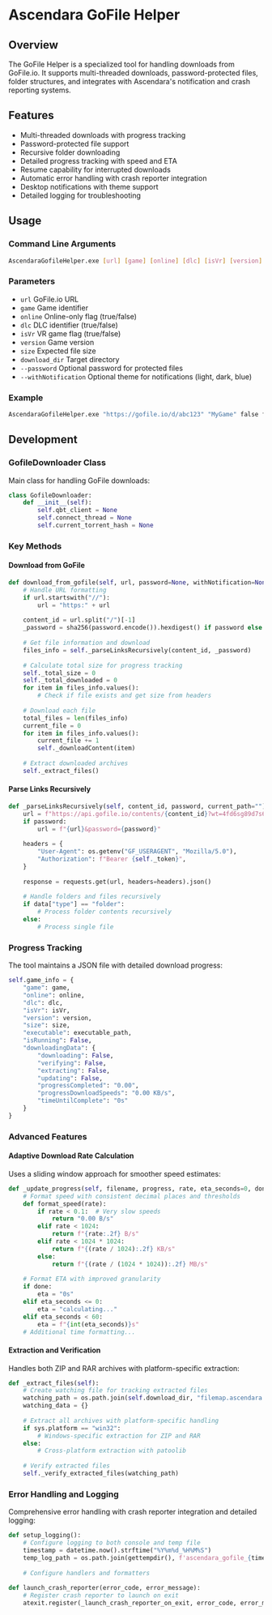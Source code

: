 # Ascendara GoFile Helper

## Overview
The GoFile Helper is a specialized tool for handling downloads from GoFile.io. It supports multi-threaded downloads, password-protected files, folder structures, and integrates with Ascendara's notification and crash reporting systems.

## Features
- Multi-threaded downloads with progress tracking
- Password-protected file support
- Recursive folder downloading
- Detailed progress tracking with speed and ETA
- Resume capability for interrupted downloads
- Automatic error handling with crash reporter integration
- Desktop notifications with theme support
- Detailed logging for troubleshooting

## Usage

### Command Line Arguments
```bash
AscendaraGofileHelper.exe [url] [game] [online] [dlc] [isVr] [version] [size] [download_dir] [--password PASSWORD] [--withNotification THEME]
```

### Parameters
- `url`
 GoFile.io URL
- `game`
 Game identifier
- `online`
 Online-only flag (true/false)
- `dlc`
 DLC identifier (true/false)
- `isVr`
 VR game flag (true/false)
- `version`
 Game version
- `size`
 Expected file size
- `download_dir`
 Target directory
- `--password`
 Optional password for protected files
- `--withNotification`
 Optional theme for notifications (light, dark, blue)

### Example
```bash
AscendaraGofileHelper.exe "https://gofile.io/d/abc123" "MyGame" false false false "1.0" "1000000" "C:/Games" --password "mypass" --withNotification dark
```

## Development

### GofileDownloader Class
Main class for handling GoFile downloads:
```python
class GofileDownloader:
    def __init__(self):
        self.qbt_client = None
        self.connect_thread = None
        self.current_torrent_hash = None
```

### Key Methods

#### Download from GoFile
```python
def download_from_gofile(self, url, password=None, withNotification=None):
    # Handle URL formatting
    if url.startswith("//"):
        url = "https:" + url
    
    content_id = url.split("/")[-1]
    _password = sha256(password.encode()).hexdigest() if password else None
    
    # Get file information and download
    files_info = self._parseLinksRecursively(content_id, _password)
    
    # Calculate total size for progress tracking
    self._total_size = 0
    self._total_downloaded = 0
    for item in files_info.values():
        # Check if file exists and get size from headers
        
    # Download each file
    total_files = len(files_info)
    current_file = 0
    for item in files_info.values():
        current_file += 1
        self._downloadContent(item)
        
    # Extract downloaded archives
    self._extract_files()
```

#### Parse Links Recursively
```python
def _parseLinksRecursively(self, content_id, password, current_path=""):
    url = f"https://api.gofile.io/contents/{content_id}?wt=4fd6sg89d7s6&cache=true"
    if password:
        url = f"{url}&password={password}"
        
    headers = {
        "User-Agent": os.getenv("GF_USERAGENT", "Mozilla/5.0"),
        "Authorization": f"Bearer {self._token}",
    }
    
    response = requests.get(url, headers=headers).json()
    
    # Handle folders and files recursively
    if data["type"] == "folder":
        # Process folder contents recursively
    else:
        # Process single file
```

### Progress Tracking
The tool maintains a JSON file with detailed download progress:
```python
self.game_info = {
    "game": game,
    "online": online,
    "dlc": dlc,
    "isVr": isVr,
    "version": version,
    "size": size,
    "executable": executable_path,
    "isRunning": False,
    "downloadingData": {
        "downloading": False,
        "verifying": False,
        "extracting": False,
        "updating": False,
        "progressCompleted": "0.00",
        "progressDownloadSpeeds": "0.00 KB/s",
        "timeUntilComplete": "0s"
    }
}
```

### Advanced Features

#### Adaptive Download Rate Calculation
Uses a sliding window approach for smoother speed estimates:
```python
def _update_progress(self, filename, progress, rate, eta_seconds=0, done=False):
    # Format speed with consistent decimal places and thresholds
    def format_speed(rate):
        if rate < 0.1:  # Very slow speeds
            return "0.00 B/s"
        elif rate < 1024:
            return f"{rate:.2f} B/s"
        elif rate < 1024 * 1024:
            return f"{(rate / 1024):.2f} KB/s"
        else:
            return f"{(rate / (1024 * 1024)):.2f} MB/s"
            
    # Format ETA with improved granularity
    if done:
        eta = "0s"
    elif eta_seconds <= 0:
        eta = "calculating..."
    elif eta_seconds < 60:
        eta = f"{int(eta_seconds)}s"
    # Additional time formatting...
```

#### Extraction and Verification
Handles both ZIP and RAR archives with platform-specific extraction:
```python
def _extract_files(self):
    # Create watching file for tracking extracted files
    watching_path = os.path.join(self.download_dir, "filemap.ascendara.json")
    watching_data = {}
    
    # Extract all archives with platform-specific handling
    if sys.platform == "win32":
        # Windows-specific extraction for ZIP and RAR
    else:
        # Cross-platform extraction with patoolib
        
    # Verify extracted files
    self._verify_extracted_files(watching_path)
```

### Error Handling and Logging
Comprehensive error handling with crash reporter integration and detailed logging:
```python
def setup_logging():
    # Configure logging to both console and temp file
    timestamp = datetime.now().strftime("%Y%m%d_%H%M%S")
    temp_log_path = os.path.join(gettempdir(), f'ascendara_gofile_{timestamp}.log')
    
    # Configure handlers and formatters
    
def launch_crash_reporter(error_code, error_message):
    # Register crash reporter to launch on exit
    atexit.register(_launch_crash_reporter_on_exit, error_code, error_message)
```